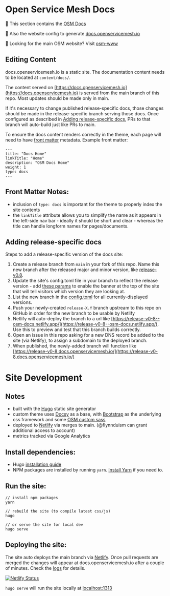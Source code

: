 # Open Service Mesh Docs

:book: This section contains the [OSM Docs](https://github.com/openservicemesh/osm-docs)

:ship: Also the website config to generate [docs.openservicemesh.io](https://docs.openservicemesh.io)

:link: Looking for the main OSM website? Visit [osm-www](https://github.com/openservicemesh/osm-www)


## Editing Content

docs.openservicemesh.io is a static site. The documentation content needs to be located at `content/docs/`.

The content served on [https://docs.openservicemesh.io](https://docs.openservicemesh.io) is served from the main branch of this repo. Most updates should be made only in main.

If it's necessary to change published release-specific docs, those changes should be made in the release-specific branch serving those docs. Once configured as described in [Adding release-specific docs](#adding-release-specific-docs), PRs to that branch will auto-build just like PRs to main.

To ensure the docs content renders correctly in the theme, each page will need to have [front matter](https://gohugo.io/content-management/front-matter/) metadata. Example front matter:

```
---
title: "Docs Home"
linkTitle: "Home"
description: "OSM Docs Home"
weight: 1
type: docs
---
```

## Front Matter Notes:

* inclusion of `type: docs` is important for the theme to properly index the site contents
* the `linkTitle` attribute allows you to simplify the name as it appears in the left-side nav bar - ideally it should be short and clear - whereas the title can handle longform names for pages/documents.

## Adding release-specific docs

Steps to add a release-specific version of the docs site:

1. Create a release branch from `main` in your fork of this repo. Name this new branch after the released major and minor version, like [release-v0.8](https://github.com/openservicemesh/osm-docs/tree/release-v0.8).
1. Update the site's config.toml file in your branch to reflect the release version - add [these params](https://github.com/openservicemesh/osm-docs/blob/release-v0.8/config.toml#L99L101) to enable the banner at the top of the site that will tell visitors which version they are looking at.
1. List the new branch in the [config.toml](https://github.com/openservicemesh/osm-docs/blob/main/config.toml#L84-L89) for all currently-displayed versions.
1. Push your newly-created `release-X.Y` branch upstream to this repo on GitHub in order for the new branch to be usable by Netlify
1. Netlify will auto-deploy the branch to a url like [https://release-v0-8--osm-docs.netlify.app/](https://release-v0-8--osm-docs.netlify.app/). Use this to preview and test that this branch builds correctly.
1. Open an issue in this repo asking for a new DNS record be added to the site (via Netlify), to assign a subdomain to the deployed branch.
1. When published, the newly-added branch will function like [https://release-v0-8.docs.openservicemesh.io/](https://release-v0-8.docs.openservicemesh.io/)


# Site Development

## Notes

* built with the [Hugo](https://gohugo.io/) static site generator
* custom theme uses [Docsy](https://www.docsy.dev/) as a base, with [Bootstrap](https://getbootstrap.com/) as the underlying css framework and some [OSM custom sass](https://github.com/openservicemesh/osm/pull/1840/files#diff-374e78d353e95d66afe7e6c3e13de4aab370ffb117f32aeac519b15c2cbd057aR1)
* deployed to [Netlify](https://app.netlify.com/sites/osm-docs/deploys) via merges to main. (@flynnduism can grant additional access to account)
* metrics tracked via Google Analytics

## Install dependencies:

* Hugo [installation guide](https://gohugo.io/getting-started/installing/)  
* NPM packages are installed by running `yarn`. [Install Yarn](https://yarnpkg.com/getting-started/install) if you need to.  

## Run the site:

```
// install npm packages
yarn

// rebuild the site (to compile latest css/js)
hugo

// or serve the site for local dev
hugo serve
```

## Deploying the site:

The site auto deploys the main branch via [Netlify](https://app.netlify.com/sites/osm-docs). Once pull requests are merged the changes will appear at docs.openservicemesh.io after a couple of minutes. Check the [logs](https://app.netlify.com/sites/osm-docs/deploys) for details.

[![Netlify Status](https://api.netlify.com/api/v1/badges/8c8b7b52-b87f-42e0-949a-a784c3ca6d9a/deploy-status)](https://app.netlify.com/sites/osm-docs/deploys)

`hugo serve` will run the site locally at [localhost:1313](http://localhost:1313/)

